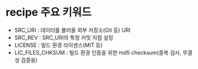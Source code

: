 # recipe 주요 키워드

- SRC_URI : 데이터를 불러올 외부 저장소(Git 등) URI
- SRC_REV : SRC_URI의 특정 커밋 지점 설정
- LICENSE : 빌드 환경 라이센스(MIT 등)
- LIC_FILES_CHKSUM : 빌드 환경 인증을 위한 md5 checksum(중복 검사, 무결성 검증용)